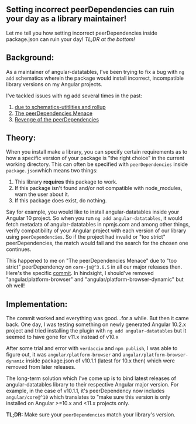 ## Setting incorrect peerDependencies can ruin your day as a library maintainer!

Let me tell you how setting incorrect peerDependencies inside package.json can ruin your day! *TL;DR at the bottom!*

## Background:

As a maintainer of angular-datatables, I've been trying to fix a bug with `ng add` schematics wherein the package would install incorrect, incompatible library versions on my Angular projects. 

I've tackled issues with ng add several times in the past:

1. [due to schematics-utitlities and rollup](https://github.com/l-lin/angular-datatables/issues/1441)
2. [The peerDependencies Menace](https://github.com/l-lin/angular-datatables/issues/1498)
3. [Revenge of the peerDependencies](https://github.com/l-lin/angular-datatables/commit/becb1f5a6996ec073b1c48ffadf1e0f2015af940)

## Theory:

When you install make a library, you can specify certain requirements as to how a specific version of your package is "the right choice" in the current working directory.  This can often be specified with `peerDependencies` inside `package.json`which means two things:

1. This library **requires** this package to work.
2. If this package isn't found and/or not compatible with node_modules, warn the user about it.
3. If this package does exist, do nothing.

Say for example, you would like to install angular-datatables  inside your Angular 10 project. So when you run `ng add angular-datatables`, it would fetch metadata of angular-datatables in npmjs.com and among other things, verify compatibility of your Angular project with each version of our library using `peerDependencies`.
So if the project had invalid or "too strict" peerDependencies, the match would fail and the search for the chosen one continues. 

This happened to me on "The peerDependencies Menace" due to "too strict" peerDependency on `core-js@^3.6.5` in all our major releases then.  Here's the specific [commit](https://github.com/l-lin/angular-datatables/commit/6b17ffb810263f029cbfa7017d4f0d4d5fc42ec4).
In hindsight, I should've removed "angular/platform-browser" and "angular/platform-browser-dynamic" but oh well!

## Implementation:

The commit worked and everything was good...for a while. But then it came back. One day, I was testing something on newly generated Angular 10.2.x project and tried installing the plugin with `ng add angular-datatables` but it seemed to have gone for v11.x instead of v10.x 

After some trial and error with `verdaccio` and `npm publish`, I was able to figure out, it was `angular/platform-browser` and `angular/platform-browser-dynamic` inside package.json of v10.1.1 (latest for 10.x then) which were removed from later releases.

The long-term solution which I've come up is to bind latest releases of angular-datatables library to their respective Angular major version. For example, in the case of v10.1.1, it's peerDependency now includes `angular/core@^10` which translates to "make sure this version is only installed on Angular >=10.x and <11.x projects only. 

**TL;DR:** Make sure your `peerDependencies` match your library's version. 